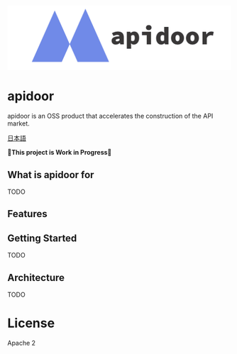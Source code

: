 ![logo](docs/apidoor_logo.png)

# apidoor

apidoor is an OSS product that accelerates the construction of the API market.

[日本語](README_ja.md)

**🚧This project is Work in Progress🚧**

## What is apidoor for

TODO

## Features

## Getting Started

TODO

## Architecture

TODO

# License
Apache 2

